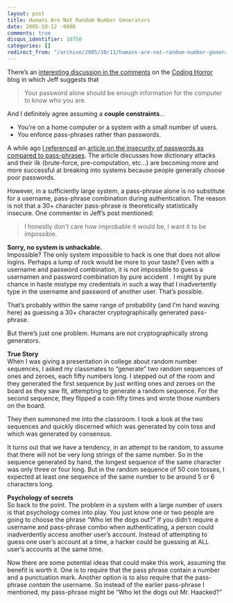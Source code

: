```yaml
---
layout: post
title: Humans Are Not Random Number Generators
date: 2005-10-12 -0800
comments: true
disqus_identifier: 10750
categories: []
redirect_from: "/archive/2005/10/11/humans-are-not-random-number-generators.aspx/"
---
```


There’s an [interesting discussion in the
comments](http://www.codinghorror.com/blog/archives/000413.html) on the
[Coding Horror](http://www.codinghorror.com/blog/) blog in which Jeff
suggests that

> Your password alone should be enough information for the computer to
> know who you are.

And I definitely agree assuming a **couple constraints**...

-   You’re on a home computer or a system with a small number of users.
-   You enforce pass-phrases rather than passwords.

A while ago [I
referenced](http://haacked.com/archive/2004/12/07/1711.aspx) an [article
on the insecurity of passwords as compared to
pass-phrases](http://weblogs.asp.net/robert_hensing/archive/2004/07/28/199610.aspx).
The article discusses how dictionary attacks and their ilk (brute-force,
pre-computation, etc...) are becoming more and more successful at
breaking into systems because people generally choose poor passwords.

However, in a sufficiently large system, a pass-phrase alone is no
substitute for a username, pass-phrase combination during
authentication. The reason is not that a 30+ character pass-phrase is
theoretically statistically insecure. One commenter in Jeff’s post
mentioned:

> I honestly don't care how improbable it would be, I want it to be
> impossible.

**Sorry, no system is unhackable.**\
 Impossible? The only system impossible to hack is one that does not
allow logins. Perhaps a lump of rock would be more to your taste? Even
with a username and password combination, it is not impossible to guess
a usernamen and password combination by pure accident . I might by pure
chance in haste mistype my credentials in such a way that I
inadvertently type in the username and password of another user. That’s
possible.

That’s probably within the same range of probability (and I’m hand
waving here) as guessing a 30+ character cryptographically generated
pass-phrase.

But there’s just one problem. Humans are not cryptographically strong
generators.

**True Story**\
 When I was giving a presentation in college about random number
sequences, I asked my classmates to “generate” two random sequences of
ones and zeroes, each fifty numbers long. I stepped out of the room and
they generated the first sequence by just writing ones and zeroes on the
board as they saw fit, attempting to generate a random sequence. For the
second sequence, they flipped a coin fifty times and wrote those numbers
on the board.

They then summoned me into the classroom. I took a look at the two
sequences and quickly discerned which was generated by coin toss and
which was generated by consensus.

It turns out that we have a tendency, in an attempt to be random, to
assume that there will not be very long strings of the same number. So
in the sequence generated by hand, the longest sequence of the same
character was only three or four long. But in the random sequence of 50
coin tosses, I expected at least one sequence of the same number to be
around 5 or 6 characters long.

**Psychology of secrets**\
 So back to the point. The problem in a system with a large number of
users is that psychology comes into play. You just know one or two
people are going to choose the phrase “Who let the dogs out?” If you
didn’t require a username and pass-phrase combo when authenticating, a
person could inadverdently access another user’s account. Instead of
attempting to guess one user’s account at a time, a hacker could be
guessing at ALL user’s accounts at the same time.

Now there are some potential ideas that could make this work, assuming
the benefit is worth it. One is to require that the pass phrase contain
a number and a punctuation mark. Another option is to also require that
the pass-phrase *contain* the username. So instead of the earlier
pass-phrase I mentioned, my pass-phrase might be “Who let the dogs out
Mr. Haacked?”

